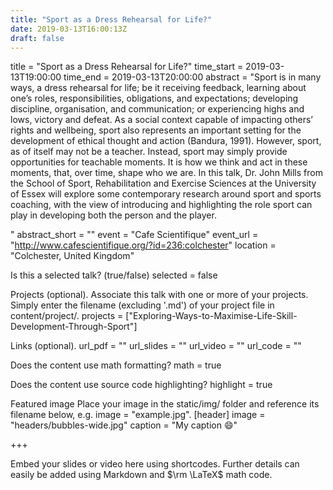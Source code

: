 ```yaml
---
title: "Sport as a Dress Rehearsal for Life?"
date: 2019-03-13T16:00:13Z
draft: false
---
```


title = "Sport as a Dress Rehearsal for Life?" time_start = 2019-03-13T19:00:00 time_end = 2019-03-13T20:00:00 abstract = "Sport is in many ways, a dress rehearsal for life; be it receiving feedback, learning about one’s roles, responsibilities, obligations, and expectations; developing discipline, organisation, and communication; or experiencing highs and lows, victory and defeat.  As a social context capable of impacting others’ rights and wellbeing, sport also represents an important setting for the development of ethical thought and action (Bandura, 1991). However, sport, as of itself may not be a teacher.  Instead, sport may simply provide opportunities for teachable moments.  It is how we think and act in these moments, that, over time, shape who we are. In this talk, Dr. John Mills from the School of Sport, Rehabilitation and Exercise Sciences at the University of Essex will explore some contemporary research around sport and sports coaching, with the view of introducing and highlighting the role sport can play in developing both the person and the player.

 " abstract_short = "" event = "Cafe Scientifique" event_url = "http://www.cafescientifique.org/?id=236:colchester" location = "Colchester, United Kingdom"

Is this a selected talk? (true/false)
selected = false

Projects (optional).
Associate this talk with one or more of your projects.
Simply enter the filename (excluding '.md') of your project file in content/project/.
projects = ["Exploring-Ways-to-Maximise-Life-Skill-Development-Through-Sport"]

Links (optional).
url_pdf = "" url_slides = "" url_video = "" url_code = ""

Does the content use math formatting?
math = true

Does the content use source code highlighting?
highlight = true

Featured image
Place your image in the static/img/ folder and reference its filename below, e.g. image = "example.jpg".
[header] image = "headers/bubbles-wide.jpg" caption = "My caption 😄"

+++

Embed your slides or video here using shortcodes. Further details can easily be added using Markdown and $\rm \LaTeX$ math code.